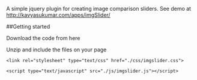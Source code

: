 A simple jquery plugin for creating image comparison sliders. See demo at http://kavyasukumar.com/apps/imgSlider/

##Getting started

Download the code from here

Unzip and include the files on your page
```
<link rel="stylesheet" type="text/css" href="./css/imgslider.css">

<script type="text/javascript" src="./js/imgslider.js"></script>
```
